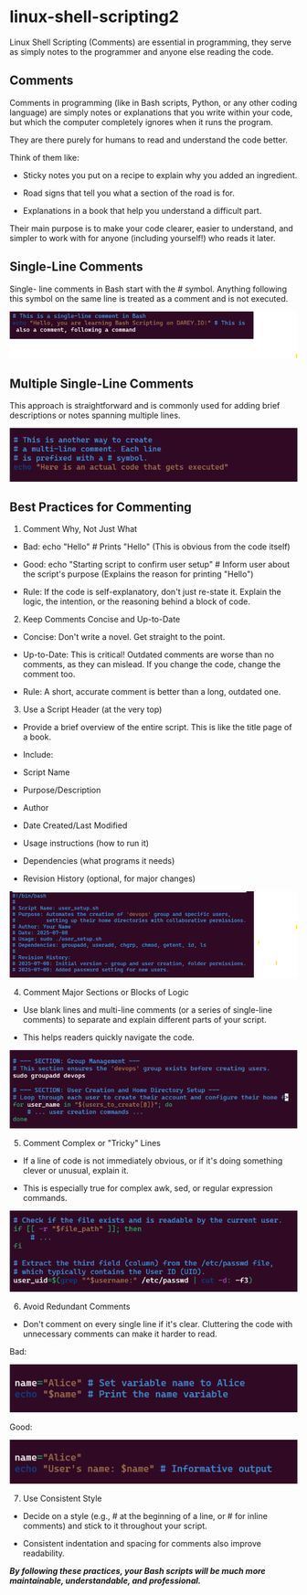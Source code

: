 # linux-shell-scripting2
Linux Shell Scripting (Comments)  are essential in programming, they serve as simply notes to the programmer and anyone else reading the code.

## Comments

Comments in programming (like in Bash scripts, Python, or any other coding language) are simply notes or explanations that you write within your code, but which the computer completely ignores when it runs the program.

They are there purely for humans to read and understand the code better.

Think of them like:

* Sticky notes you put on a recipe to explain why you added an ingredient.

* Road signs that tell you what a section of the road is for.

* Explanations in a book that help you understand a difficult part.

Their main purpose is to make your code clearer, easier to understand, and simpler to work with for anyone (including yourself!) who reads it later.

## Single-Line Comments

Single- line comments in Bash start with the # symbol. Anything following this symbol on the same line is treated as a comment and is not executed.

![Single-Line Comments](img/image1.png)

## Multiple Single-Line Comments

This approach is straightforward and is commonly used for adding brief descriptions or notes spanning multiple lines.

![Multiple Single-Line Comments](img/image2.png)

## Best Practices for Commenting

1. Comment Why, Not Just What

* Bad: echo "Hello" # Prints "Hello"
(This is obvious from the code itself)

* Good: echo "Starting script to confirm user setup" # Inform user about the script's purpose
(Explains the reason for printing "Hello")

* Rule: If the code is self-explanatory, don't just re-state it. Explain the logic, the intention, or the reasoning behind a block of code.

2. Keep Comments Concise and Up-to-Date

* Concise: Don't write a novel. Get straight to the point.

* Up-to-Date: This is critical! Outdated comments are worse than no comments, as they can mislead. If you change the code, change the comment too.

* Rule: A short, accurate comment is better than a long, outdated one.

3. Use a Script Header (at the very top)

* Provide a brief overview of the entire script. This is like the title page of a book.

* Include:

* Script Name

* Purpose/Description

* Author

* Date Created/Last Modified

* Usage instructions (how to run it)

* Dependencies (what programs it needs)

* Revision History (optional, for major changes)

![Script Header](img/image3.png)

4. Comment Major Sections or Blocks of Logic

* Use blank lines and multi-line comments (or a series of single-line comments) to separate and explain different parts of your script.

* This helps readers quickly navigate the code.

![Major Sections](img/image4.png)

5. Comment Complex or "Tricky" Lines

* If a line of code is not immediately obvious, or if it's doing something clever or unusual, explain it.

* This is especially true for complex awk, sed, or regular expression commands.

![Complex Lines](img/image5.png)

6. Avoid Redundant Comments

* Don't comment on every single line if it's clear. Cluttering the code with unnecessary comments can make it harder to read.

Bad:

![Bad Commenting](img/image6A.png)

Good:

![Good Commenting](img/image6B.png)

7. Use Consistent Style

* Decide on a style (e.g., # at the beginning of a line, or  # for inline comments) and stick to it throughout your script.

* Consistent indentation and spacing for comments also improve readability.

***By following these practices, your Bash scripts will be much more maintainable, understandable, and professional.***